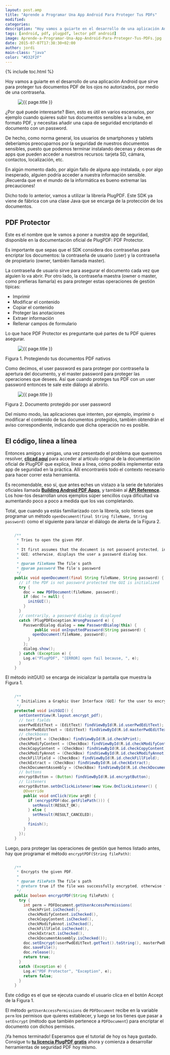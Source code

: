 ```yaml
---
layout: post.amp
title: "Aprende a Programar Una App Android Para Proteger Tus PDFs"
modified:
categories:
description: "Hoy vamos a guiarte en el desarrollo de una aplicación Android que sirve para proteger tus documentos PDF de los ojos no autorizados, por medio de una contraseña."
tags: [android, pdf, plugpdf, lector pdf android]
image: Aprende-a-Programar-Una-App-Android-Para-Proteger-Tus-PDFs.jpg
date: 2015-07-07T17:38:30+02:00
author: jordi
main-class: "java"
color: "#D32F2F"
---
```


{% include toc.html %}

Hoy vamos a guiarte en el desarrollo de una aplicación Android que sirve para proteger tus documentos PDF de los ojos no autorizados, por medio de una contraseña.

<figure>
  <img src="/assets/img/Aprende-a-Programar-Una-App-Android-Para-Proteger-Tus-PDFs.jpg" title="{{ page.title }}" alt="{{ page.title }}" />
</figure>

¿Por qué puede interesarte? Bien, esto es útil en varios escenarios, por ejemplo cuando quieres subir tus documentos sensibles a la nube, en formato PDF, y necesitas añadir una capa de seguridad encriptando el documento con un password.

<!--ad-->

De hecho, como norma general, los usuarios de smartphones y tablets deberíamos preocuparnos por la seguridad de nuestros documentos sensibles, puesto que podemos terminar instalando decenas y decenas de apps que pueden acceder a nuestros recursos: tarjeta SD, cámara, contactos, localización, etc.

En algún momento dado, por algún fallo de alguna app instalada, o por algo inesperado, alguien podría acceder a nuestra información sensible. ¡Recuerda que en el mundo de la informática es bueno extremar las precauciones!

Dicho todo lo anterior, vamos a utilizar la librería PlugPDF. Este SDK ya viene de fábrica con una clase Java que se encarga de la protección de los documentos.

## PDF Protector ##

Este es el nombre que le vamos a poner a nuestra app de seguridad, disponible en la documentación oficial de PlugPDF: PDF Protector.

Es importante que sepas que el SDK considera dos contraseñas para encriptar los documentos: la contraseña de usuario (user) y la contraseña de propietario (owner, también llamada master).

La contraseña de usuario sirve para asegurar el documento cada vez que alguien lo va abrir. Por otro lado, la contraseña maestra (owner o master, como prefieras llamarla) es para proteger estas operaciones de gestión típicas:

- Imprimir
- Modificar el contenido
- Copiar el contenido
- Proteger las anotaciones
- Extraer información
- Rellenar campos de formulario

Lo que hace PDF Protector es preguntarte qué partes de tu PDF quieres asegurar.

<figure>
  <img src="/assets/img/Protege tus documentos PDF nativos.jpg" title="{{ page.title }}" alt="{{ page.title }}" />
</figure>
Figura 1. Protegiendo tus documentos PDF nativos

Como decimos, el user password es para proteger por contraseña la apertura del documento, y el master password para proteger las operaciones que desees. Así que cuando proteges tus PDF con un user password entonces te sale este diálogo al abrirlo.

<figure>
  <img src="/assets/img/Documento protegido por user password.jpg" title="{{ page.title }}" alt="{{ page.title }}" />
</figure>
Figura 2. Documento protegido por user password

Del mismo modo, las aplicaciones que intenten, por ejemplo, imprimir o modificar el contenido de tus documentos protegidos, también obtendrán el aviso correspondiente, indicando que dicha operación no es posible.

## El código, línea a línea ##

Entonces amigos y amigas, una vez presentado el problema que queremos resolver, [**clicad aquí**](https://plugpdf.com/protect-your-android-pdfs-with-a-password/ "Proteger con contraseña tus PDF") para acceder al artículo original de la documentación oficial de PlugPDF que explica, línea a línea, cómo podéis implementar esta app de seguridad en la práctica. Allí encontraréis todo el contexto necesario para hacer correr esta herramienta.

Es recomendable, eso sí, que antes eches un vistazo a la serie de tutoriales oficiales llamada **[Building Android PDF Apps](https://plugpdf.com/tag/building-android-pdf-apps/ "Building Android PDF Apps")**, y también al **[API Reference](https://plugpdf.com/api-references/ "API Reference PlugPDF")**. Los how-tos desarrollan unos ejemplos súper sencillos cuya dificultad va aumentando poco a poco a medida que los vas completando.

Total, que cuando ya estás familiarizado con la librería, solo tienes que programar un método `openDocument(final String fileName, String password)` como el siguiente para lanzar el diálogo de alerta de la Figura 2.

```java

    /**
     * Tries to open the given PDF.
     *
     * It first assumes that the document is not password protected, in which case initializes the
     * GUI; otherwise, displays the user a password dialog box.
     *
     * @param fileName The file's path
     * @param password The file's password
     */
    public void openDocument(final String fileName, String password) {
      // if the PDF is not password protected the GUI is initialized
      try {
        doc = new PDFDocument(fileName, password);
        if (doc != null) {
          initGUI();
        }
      }
      // contrarily, a password dialog is displayed
      catch (PlugPDFException.WrongPassword e) {
        PasswordDialog dialog = new PasswordDialog(this) {
             public void onInputtedPassword(String password) {
            openDocument(fileName, password);
          }
        };
        dialog.show();
      } catch (Exception e) {
        Log.e("PlugPDF", "[ERROR] open fail because, ", e);
      }
    }

```

El método initGUI() se encarga de inicializar la pantalla que muestra la Figura 1.

```java

    /**
     * Initializes a Graphic User Interface (GUI) for the user to encrypt his/her PDF file.
     */
    protected void initGUI() {
      setContentView(R.layout.encrypt_pdf);
      // text fields
      userPwdEditText = (EditText) findViewById(R.id.userPwdEditText);
      masterPwdEditText = (EditText) findViewById(R.id.masterPwdEditText);
      // checkboxes
      checkPrint = (CheckBox) findViewById(R.id.checkPrint);
      checkModifyContent = (CheckBox) findViewById(R.id.checkModifyContent);
      checkCopyContent = (CheckBox) findViewById(R.id.checkCopyContent);
      checkModifyAnnot = (CheckBox) findViewById(R.id.checkModifyAnnot);
      checkFillField = (CheckBox) findViewById(R.id.checkFillField);
      checkExtract = (CheckBox) findViewById(R.id.checkExtract);
      checkDocumentAssembly = (CheckBox) findViewById(R.id.checkDocumentAssembly);
      // buttons
      encryptButton = (Button) findViewById(R.id.encryptButton);
      // listeners
      encryptButton.setOnClickListener(new View.OnClickListener() {
        @Override
        public void onClick(View arg0) {
          if (encryptPDF(doc.getFilePath())) {
            setResult(RESULT_OK);
          } else {
            setResult(RESULT_CANCELED);
          }
          finish();
        }
      });
    }

```

Luego, para proteger las operaciones de gestión que hemos listado antes, hay que programar el método `encryptPDF(String filePath)`:

```java

    /**
     * Encrypts the given PDF.
     *
     * @param filePath The file's path
     * @return true if the file was successfully encrypted, otherwise false
     */
    public boolean encryptPDF(String filePath) {
      try {
        int perm = PDFDocument.getUserAccessPermissions(
          checkPrint.isChecked(),
          checkModifyContent.isChecked(),
          checkCopyContent.isChecked(),
          checkModifyAnnot.isChecked(),
          checkFillField.isChecked(),
          checkExtract.isChecked(),
          checkDocumentAssembly.isChecked());
        doc.setEncrypt(userPwdEditText.getText().toString(), masterPwdEditText.getText().toString(), perm);
        doc.saveFile();
        doc.release();
        return true;
      }
      catch (Exception e) {
        Log.e("PDF Protector", "Exception", e);
        return false;
      }
    }

```

Este código es el que se ejecuta cuando el usuario clica en el botón Accept de la Figura 1.

El método `getUserAccessPermissions` de `PDFDocument` recibe en la variable `perm` los permisos que quieres establecer, y luego se los tienes que pasar a `setEncrypt` (método que también pertenece a `PDFDocument`) para encriptar el documento con dichos permisos.

¡Ya hemos terminado! Esperamos que el tutorial de hoy os haya gustado. Consigue tu **[tu licencia PlugPDF gratis](https://plugpdf.com/download/)** ahora y comienza a desarrollar herramientas de seguridad PDF hoy mismo.
